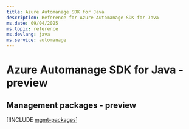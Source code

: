 ```yaml
---
title: Azure Automanage SDK for Java
description: Reference for Azure Automanage SDK for Java
ms.date: 09/04/2025
ms.topic: reference
ms.devlang: java
ms.service: automanage
---
```

# Azure Automanage SDK for Java - preview

## Management packages - preview
[!INCLUDE [mgmt-packages](automanage-mgmt-index.md)]